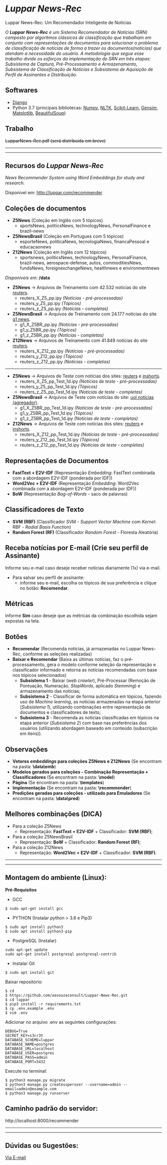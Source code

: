 # *Luppar News-Rec*
Luppar News-Rec: Um Recomendador Inteligente de Notícias

*O **Luppar News-Rec** é um Sistema Recomendador de Notícias (SRN) composto por algoritmos clássicos de classificação que trabalham em conjunto com representações de documentos para solucionar o problema de classificação de notícias de forma a trazer os documentos(notícias) que atendam a necessidade do usuário. A metodologia que segue esse trabalho divide os esforços da implementação do SRN em três etapas: Subsistema de Captura, Pré-Processamento e Armazenamento, Subsistema de Classificação de Notícias e Subsistema de Aquisição de Perfil de Assinantes e Distribuição.*

Softwares
---------
- <a href='https://www.djangoproject.com/'>Django</a>
- Python 3.7 (principais bibliotecas: <a href='https://numpy.org/'>Numpy</a>, 
                                      <a href='https://www.nltk.org/'>NLTK</a>,
                                      <a href='https://scikit-learn.org/stable/'>Scikit-Learn</a>,
                                      <a href='https://radimrehurek.com/gensim/'>Gensim</a>,
                                      <a href='https://matplotlib.org/'>Matplotlib</a>,
                                      <a href='https://www.crummy.com/software/BeautifulSoup/bs4/doc/'>BeautifulSoup</a>)



Trabalho
------------
~~LupparNews-Rec.pdf (será distribuida em breve)~~

--------------------------------------------------------------------------------------------------
--------------------------------------------------------------------------------------------------
Recursos do *Luppar News-Rec*
-----------
*News Recommender System using Word Embeddings for study and research.*

Dísponivel em: http://luppar.com/recommender

Coleções de documentos
-----
- **Z5News** (Coleção em Inglês com 5 tópicos)
    - sportsNews, politicsNews, technologyNews, PersonalFinance e brazil-news 
- **Z5NewsBrasil** (Coleção em Portugues com 5 tópicos)
    - esporteNews, politicaNews, tecnologiaNews, financaPessoal e educacaonews
- **Z12News** (Coleção em Inglês com 12 tópicos)
    - sportsnews, politicsNews, technologyNews, PersonalFinance, brazil-news, aerospace-defense, autos, commoditiesNews, fundsNews, foreignexchangeNews, healthnews e environmentnews 

*Disponíveis em:* **/data**
- **Z5News** -> Arquivos de Treinamento com 42.532 notícias do site <a href='https://www.reuters.com/'>reuters</a>.
    - reuters_X_Z5_pp.ipy *(Notícias - pré-processadas)*
    - reuters_y_Z5_pp.ipy *(Tópicos)*
    - reuters_z_Z5_pp.ipy *(Notícias - completas)*
- **Z5NewsBrasil** -> Arquivos de Treinamento com 24.177 notícias do site <a href='https://g1.globo.com/'>g1 news</a>. 
    - g1_X_Z5BR_pp.ipy *(Notícias - pré-processadas)*
    - g1_y_Z5BR_pp.ipy *(Tópicos)*
    - g1_z_Z5BR_pp.ipy *(Notícias - completas)*
- **Z12News** -> Arquivos de Treinamento com 41.849 notícias do site <a href='https://www.reuters.com/'>reuters</a>.
    - reuters_X_Z12_pp.ipy *(Notícias - pré-processadas)*
    - reuters_y_Z12_pp.ipy *(Tópicos)*
    - reuters_z_Z12_pp.ipy *(Notícias - completas)*
-----
- **Z5News** -> Arquivos de Teste com notícias dos sites: <a href='https://www.reuters.com/'>reuters</a> e <a href='https://inshorts.com/en/read'>inshorts</a>.
    - reuters_X_Z5_pp_Test_1d.ipy *(Notícias de teste - pré-processadas)*
    - reuters_y_Z5_pp_Test_1d.ipy *(Tópicos)*
    - reuters_z_Z5_pp_Test_1d.ipy *(Notícias de teste - completas)*
- **Z5NewsBrasil** -> Arquivos de Teste com notícias do site: <a href='https://noticias.uol.com.br/'>uol notícias (agregador)</a>.
    - g1_X_Z5BR_pp_Test_1d.ipy *(Notícias de teste - pré-processadas)*
    - g1_y_Z5BR_pp_Test_1d.ipy *(Tópicos)*
    - g1_z_Z5BR_pp_Test_1d.ipy *(Notícias de teste - completas)*
- **Z12News** -> Arquivos de Teste com notícias dos sites: <a href='https://www.reuters.com/'>reuters</a> e <a href='https://inshorts.com/en/read'>inshorts</a>.
    - reuters_X_Z12_pp_Test_1d.ipy *(Notícias de teste - pré-processadas)*
    - reuters_y_Z12_pp_Test_1d.ipy *(Tópicos)*
    - reuters_z_Z12_pp_Test_1d.ipy *(Notícias de teste - completas)*

Representações de Documentos
-------------
- **FastText + E2V-IDF** (Representação *Embedding*: FastText combinada com a abordagem E2V-IDF (ponderada por IDF))
- **Word2Vec + E2V-IDF** (Representação *Embedding*: Word2Vec combinada com a abordagem E2V-IDF (ponderada por IDF))
- **BoW** (Representação *Bag-of-Words* - saco de palavras)

Classificadores de Texto
-------------
- **SVM (RBF)** (Classificador SVM - *Support Vector Machine* com *Kernel*: RBF - *Radial Basis Function*)
- **Random Forest (RF)** (Classificador *Random Forest* - Floresta Aleatória)

Receba notícias por E-mail (Crie seu perfil de Assinante)
-------------
Informe seu e-mail caso deseje receber notícias diariamente (1x) via e-mail.
- Para salvar seu perfil de assinante:
    - informe seu e-mail, escolha os tópicos de sua preferência e clique no botão: **Recomendar**.

Métricas
-------------
Informe **Sim** caso deseje que as métricas da combinação escolhida sejam expostas na tela.

Botões
-------------
- **Recomendar** (Recomenda notícias, já armazenadas no Luppar News-Rec, conforme as seleções realizadas)
- **Baixar e Recomendar** (Baixa as últimas notícias, faz o pré-processamento, gera o modelo conforme seleção da representação e classificador informado e retorna as notícias recomendadas com base nos tópicos selecionados)
    - **Subsistema 1** - Baixar (*web crawler*), Pré-Processar (Remoção de Pontuação, Numeração, *StopWords*, aplicado *Stemming*) e armazenamento das notícias;
    - **Subsistema 2** - Classificar de forma automática em tópicos, fazendo uso de *Machine learning*, as notícias armazenadas na etapa anterior (*Subsistema 1*), utilizando combinações entre representação de documentos e classificadores de texto;
    - **Subsistema 3** - Recomenda as notícias classificadas em tópicos na etapa anterior (*Subsistema 2*) com base nas preferências dos usuários (utilizando abordagem baseado em conteúdo (subscrição em itens)).

Observações
-------------
- **Vetores *embeddings* para coleções Z5News e Z12News** (Se encontram na pasta: **\data\emb**)
- **Modelos gerados para coleções - Combinação Representação + Classificadores** (Se encontram na pasta: **\model**)
- **Página** (Se encontram na pasta: **\templates**)
- **Implementação** (Se encontram na pasta: **\recommender**)
- **Predições geradas para coleções - utilizado para Emuladores** (Se encontram na pasta: **\data\pred**)

Melhores combinações (DICA)
-------------
- Para a coleção Z5News
    - Representação: **FastText + E2V-IDF** + Classificador: **SVM (RBF)**;
- Para a coleção Z5NewsBrasil
    - Representação: **BoW** + Classificador: **Random Forest (RF)**;
- Para a coleção Z12News
    - Representação: **Word2Vec + E2V-IDF** + Classificador: **SVM (RBF)**.

--------------------------------------------------------------------------------------------------
--------------------------------------------------------------------------------------------------
Montagem do ambiente (Linux):
-----------

**Pré-Requisitos**
- GCC
```
$ sudo apt-get install gcc
```
- PYTHON (Instalar python > 3.6 e Pip3)
```
$ sudo apt install python3
$ sudo apt install python3-pip
```
- PostgreSQL (Instalar)
```
sudo apt-get update
sudo apt-get install postgresql postgresql-contrib
```
- Instalar Git
```
$ sudo apt install git
```

Baixar repositório:
```
$ cd
$ https://github.com/aasouzaconsult/Luppar-News-Rec.git
$ cd luppar
$ pip3 install -r requirements.txt
$ cp .env.example .env
$ vim .env

```
Adicionar no arquivo .env as seguintes configurações:

```
DEBUG=True
SECRET_KEY=s3cr3t
DATABASE_SCHEME=luppar
DATABASE_NAME=postgres
DATABASE_URL=localhost
DATABASE_USER=postgres
DATABASE_PASS=admin
DATABASE_PORT=5432
```

Execute no terminal:
```
$ python3 manage.py migrate
$ python3 manage.py createsuperuser --username=admin --email=admin@example.com
$ python3 manage.py runserver
```

Caminho padrão do servidor:
--------------------------
http://localhost:8000/recommender

--------------------------------------------------------------------------------------------------
--------------------------------------------------------------------------------------------------
Dúvidas ou Sugestões:
-----------
<a href="mailto:aasouzaconsult@gmail.com">Via E-mail</a>
